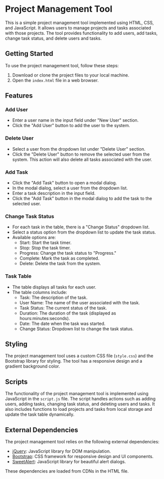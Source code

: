 # Project Management Tool

This is a simple project management tool implemented using HTML, CSS, and JavaScript. It allows users to manage projects and tasks associated with those projects. The tool provides functionality to add users, add tasks, change task status, and delete users and tasks.

## Getting Started

To use the project management tool, follow these steps:

1. Download or clone the project files to your local machine.
2. Open the `index.html` file in a web browser.

## Features

### Add User

- Enter a user name in the input field under "New User" section.
- Click the "Add User" button to add the user to the system.

### Delete User

- Select a user from the dropdown list under "Delete User" section.
- Click the "Delete User" button to remove the selected user from the system. This action will also delete all tasks associated with the user.

### Add Task

- Click the "Add Task" button to open a modal dialog.
- In the modal dialog, select a user from the dropdown list.
- Enter a task description in the input field.
- Click the "Add Task" button in the modal dialog to add the task to the selected user.

### Change Task Status

- For each task in the table, there is a "Change Status" dropdown list.
- Select a status option from the dropdown list to update the task status.
- Available options are:
  - Start: Start the task timer.
  - Stop: Stop the task timer.
  - Progress: Change the task status to "Progress."
  - Complete: Mark the task as completed.
  - Delete: Delete the task from the system.

### Task Table

- The table displays all tasks for each user.
- The table columns include:
  - Task: The description of the task.
  - User Name: The name of the user associated with the task.
  - Task Status: The current status of the task.
  - Duration: The duration of the task (displayed as hours:minutes:seconds).
  - Date: The date when the task was started.
  - Change Status: Dropdown list to change the task status.

## Styling

The project management tool uses a custom CSS file (`style.css`) and the Bootstrap library for styling. The tool has a responsive design and a gradient background color.

## Scripts

The functionality of the project management tool is implemented using JavaScript in the `script.js` file. The script handles actions such as adding users, adding tasks, changing task status, and deleting users and tasks. It also includes functions to load projects and tasks from local storage and update the task table dynamically.

## External Dependencies

The project management tool relies on the following external dependencies:

- [jQuery](https://jquery.com/): JavaScript library for DOM manipulation.
- [Bootstrap](https://getbootstrap.com/): CSS framework for responsive design and UI components.
- [SweetAlert](https://sweetalert.js.org/): JavaScript library for beautiful alert dialogs.

These dependencies are loaded from CDNs in the HTML file.
